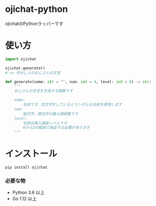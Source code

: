 # ojichat-python
ojichatのPythonラッパーです

# 使い方
```py
import ojichat

ojichat.generate()
# => 何かしらのおじさんの文言
```
```py
def generate(name: str = "", num: int = 4, level: int = 0) -> str:
    """
    おじさんの文言を生成する関数です

    name:
        名前です。空文字をしているとランダムな名前を使用します
    num:
        絵文字、顔文字の最大連続数です
    level:
        句読点挿入頻度レベルです
        0から3の範囲で指定する必要があります
    """
```


# インストール
```
pip install ojichat
```
### 必要な物
- Python 3.6 以上
- Go 1.12 以上

